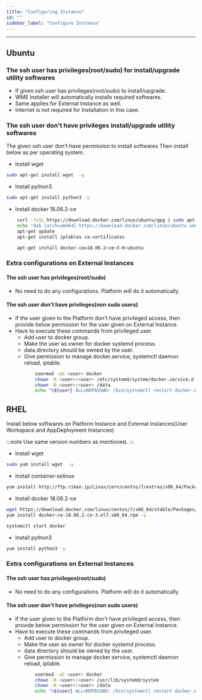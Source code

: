 ```yaml
---
title: "Configuring Instance"
id: ""
sidebar_label: "Configure Instance"
---
```

---

## Ubuntu

### The ssh user has privileges(root/sudo) for install/upgrade utility softwares

- If given ssh user has privileges(root/sudo) to install/upgrade.
- WME Installer will automatically installs required softwares.
- Same applies for External Instance as well.
- Internet is not required for Installation in this case.

### The ssh user don't have privileges install/upgrade utility softwares
The given ssh user don't have permission to install softwares Then install below as per operating system.

- Install  wget

```bash
sudo apt-get install wget  -y
```

- Install python3.

```bash
sudo apt-get install python3 -y
```

- Install docker 18.06.2-ce

```bash
    curl -fsSL https://download.docker.com/linux/ubuntu/gpg | sudo apt-key add -
    echo "deb [arch=amd64] https://download.docker.com/linux/ubuntu xenial stable" > /etc/apt/sources.list.d/docker.list
    apt-get update 
    apt-get install iptables ca-certificates
```
```bash
    apt-get install docker-ce=18.06.2~ce~3-0~ubuntu
```

### Extra configurations on External Instances

#### The ssh user has privileges(root/sudo)

- No need to do any configurations. Platform will do it automatically.

#### The ssh user don't have privileges(non sudo users)

- If the user given to the Platform don't have privileged access, then provide below permission for the user given on External Instance. 
- Have to execute these commands from privileged user.
    - Add user to docker group. 
    - Make the user as owner for docker systemd process.
    - data directory should be owned by the user.
    - Give permission to manage docker.service, systemctl daemon reload, iptable.
        ```bash
            usermod -aG <user> docker
            chown -R <user>:<user> /etc/systemd/system/docker.service.d
            chown -R <user>:<user> /data
            echo "%${user} ALL=NOPASSWD: /bin/systemctl restart docker.service,/bin/systemctl daemon-reload,/usr/sbin/iptables" >> /etc/sudoers.d/<sudoers-file-name>            
        ```

## RHEL

Install below softwares on Platform Instance and External Instances(User Workspace and AppDeployment Instances)

:::note
Use same version numbers as mentioned.
:::

- Install  wget

```bash
sudo yum install wget  -y
```

- Install container-selinux

```bash
yum install http://ftp.riken.jp/Linux/cern/centos/7/extras/x86_64/Packages/container-selinux-2.10-2.el7.noarch.rpm -y
```

- Install docker 18.06.2-ce

```bash
wget https://download.docker.com/linux/centos/7/x86_64/stable/Packages/docker-ce-18.06.2.ce-3.el7.x86_64.rpm
yum install docker-ce-18.06.2.ce-3.el7.x86_64.rpm -y
```

```bash
systemctl start docker
```

- Install python3

```bash
yum install python3 -y
```

### Extra configurations on External Instances

#### The ssh user has privileges(root/sudo)

- No need to do any configurations. Platform will do it automatically.

#### The ssh user don't have privileges(non sudo users)

- If the user given to the Platform don't have privileged access, then provide below permission for the user given on External Instance. 
- Have to execute these commands from privileged user.
    - Add user to docker group. 
    - Make the user as owner for docker systemd process.
    - data directory should be owned by the user.
    - Give permission to manage docker.service, systemctl daemon reload, iptable.
        ```bash
            usermod -aG <user> docker
            chown -R <user>:<user> /usr/lib/systemd/system
            chown -R <user>:<user> /data
            echo "%${user} ALL=NOPASSWD: /bin/systemctl restart docker.service,/bin/systemctl daemon-reload,/usr/sbin/iptables" >> /etc/sudoers.d/<sudoers-file-name>            
        ```
